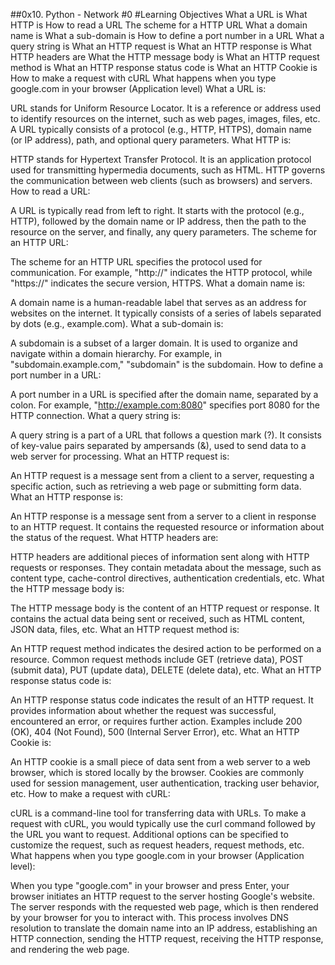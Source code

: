 ##0x10. Python - Network #0
#Learning Objectives
What a URL is
What HTTP is
How to read a URL
The scheme for a HTTP URL
What a domain name is
What a sub-domain is
How to define a port number in a URL
What a query string is
What an HTTP request is
What an HTTP response is
What HTTP headers are
What the HTTP message body is
What an HTTP request method is
What an HTTP response status code is
What an HTTP Cookie is
How to make a request with cURL
What happens when you type google.com in your browser (Application level)
What a URL is:

URL stands for Uniform Resource Locator. It is a reference or address used to identify resources on the internet, such as web pages, images, files, etc. A URL typically consists of a protocol (e.g., HTTP, HTTPS), domain name (or IP address), path, and optional query parameters.
What HTTP is:

HTTP stands for Hypertext Transfer Protocol. It is an application protocol used for transmitting hypermedia documents, such as HTML. HTTP governs the communication between web clients (such as browsers) and servers.
How to read a URL:

A URL is typically read from left to right. It starts with the protocol (e.g., HTTP), followed by the domain name or IP address, then the path to the resource on the server, and finally, any query parameters.
The scheme for an HTTP URL:

The scheme for an HTTP URL specifies the protocol used for communication. For example, "http://" indicates the HTTP protocol, while "https://" indicates the secure version, HTTPS.
What a domain name is:

A domain name is a human-readable label that serves as an address for websites on the internet. It typically consists of a series of labels separated by dots (e.g., example.com).
What a sub-domain is:

A subdomain is a subset of a larger domain. It is used to organize and navigate within a domain hierarchy. For example, in "subdomain.example.com," "subdomain" is the subdomain.
How to define a port number in a URL:

A port number in a URL is specified after the domain name, separated by a colon. For example, "http://example.com:8080" specifies port 8080 for the HTTP connection.
What a query string is:

A query string is a part of a URL that follows a question mark (?). It consists of key-value pairs separated by ampersands (&), used to send data to a web server for processing.
What an HTTP request is:

An HTTP request is a message sent from a client to a server, requesting a specific action, such as retrieving a web page or submitting form data.
What an HTTP response is:

An HTTP response is a message sent from a server to a client in response to an HTTP request. It contains the requested resource or information about the status of the request.
What HTTP headers are:

HTTP headers are additional pieces of information sent along with HTTP requests or responses. They contain metadata about the message, such as content type, cache-control directives, authentication credentials, etc.
What the HTTP message body is:

The HTTP message body is the content of an HTTP request or response. It contains the actual data being sent or received, such as HTML content, JSON data, files, etc.
What an HTTP request method is:

An HTTP request method indicates the desired action to be performed on a resource. Common request methods include GET (retrieve data), POST (submit data), PUT (update data), DELETE (delete data), etc.
What an HTTP response status code is:

An HTTP response status code indicates the result of an HTTP request. It provides information about whether the request was successful, encountered an error, or requires further action. Examples include 200 (OK), 404 (Not Found), 500 (Internal Server Error), etc.
What an HTTP Cookie is:

An HTTP cookie is a small piece of data sent from a web server to a web browser, which is stored locally by the browser. Cookies are commonly used for session management, user authentication, tracking user behavior, etc.
How to make a request with cURL:

cURL is a command-line tool for transferring data with URLs. To make a request with cURL, you would typically use the curl command followed by the URL you want to request. Additional options can be specified to customize the request, such as request headers, request methods, etc.
What happens when you type google.com in your browser (Application level):

When you type "google.com" in your browser and press Enter, your browser initiates an HTTP request to the server hosting Google's website. The server responds with the requested web page, which is then rendered by your browser for you to interact with. This process involves DNS resolution to translate the domain name into an IP address, establishing an HTTP connection, sending the HTTP request, receiving the HTTP response, and rendering the web page.
